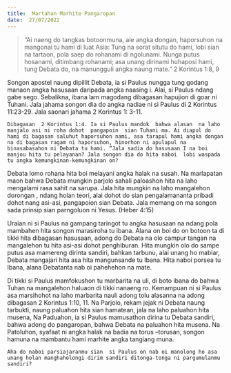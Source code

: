```yaml
---
title:  Martahan Marhite Pangaropan
date:  27/07/2022
---
```


> <p></p>
> “Ai naeng do tangkas botoonmuna, ale angka dongan, haporsuhon na mangonai tu hami di luat Asia: Tung na sorat situtu do hami, lobi sian na tartaon, pola saep do rohanami di ngolunami. Nunga putus hosanami, ditimbang rohanami; asa unang dirinami huhaposi hami, tung Debata do, na manungguli angka naung mate.” 2 Korintus 1:8, 9

Songon apostel  naung  dipillit Debata, ia si Paulus  nungga tung  godang  manaon angka hasusaan daripada angka naasing i. Alai, si Paulus ndang gabe sego. Sebalikna, ibana lam magodang  dibagasan  hapujion di goar ni Tuhani.  Jala jahama songon dia do angka  nadiae  ni si Paulus  di  2 Korintus 11:23-29.  Jala saonari  jahama 2 Korintus 1: 3-11.

`Dibagasan  2 Korintus 1:4. Ia si Paulus mandok  bahwa alasan  na laho manjalo asi ni roha dohot  pangapoin  sian Tuhani ma. Ai diapul do hami di bagasan saluhut haporsuhon nami, asa tarapul hami angka dongan na di bagasan ragam ni haporsuhon, hinorhon ni apulapul na binasabasahon ni Debata tu hami. ”Jala sadia do hasusaan I na boi manjou hita tu pelayanan? Jala songon dia do hita naboi  lobi waspada tu angka kemungkinan-kemungkinan on?`

Debata lomo  rohana hita boi  melayani  angka  halak  na susah. Na marlapatan  maon bahwa Debata  mungkin  parjolo  sahali  paloashon  hita na laho  mengalami  rasa sahit na sarupa.  Jala  hita  mungkin  na laho mangalehon  dorongan , ndang  holan  teori, alai dohot do sian  pengalamananta  pribadi  dohot  nang  asi-asi, pangapoion  sian Debata. Jala memang on ma songon  sada  prinsip  sian parngoluon ni Yesus.  (Heber 4:15)

Uraian  ni si Paulus  na gampang  taringot  tu angka hasusaan na  ndang  pola mambahen hita  songon  marasiroha  tu ibana.  Alana on boi do on botoon ta di tikki hita dibagasan hasusaan, adong do Debata na olo campur tangan na mangalehon tu hita asi-asi dohot penghiburan.  Hita  mungkin olo do sampe  putus  asa  mamereng  dirinta sandiri, bahkan tarbunu, alai  unang  ho  mabiar,  Debata  mangajari  hita asa hita mangunsande tu Ibana. Hita naboi  porsea  tu Ibana, alana Debatanta nab oi pahehehon na mate.

Di tikki si Paulus  mamfokushon  tu marbarita na uli, di boto ibana do bahwa Tuhan na mangalehon haluaon di tikki nanaeng ro. Kemampuan ni si Paulus asa marsihohot na laho marbarita  nauli  adong  tolu alasanna na adong  dibagasan  2 Korintus 1:10, 11. Na Parjolo, rekam  jejak  ni  Debata naung tarbukti, naung paluahon hita sian hamatean,  jala na laho paluahon  hita  musena,  Na Paduahon, ia si Paulus  mamusathon  dirina tu Debata sandiri, bahwa adong do pangaropan, bahwa Debata  na paluahon  hita musena. Na Patoluhon, syafaat ni angka halak na  badia  na torus –torusan, songon hamuna  na  mambantu hami marhite angka tangiang  muna.

`Aha do naboi parsiajaranmu sian  si Paulus on nab oi manolong ho asa unang holan manghaholongi dirim sandiri ditonga-tonga ni pargumulanmu sandiri?`